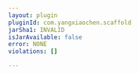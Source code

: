 ```yaml
---
layout: plugin
pluginId: com.yangxiaochen.scaffold
jarSha1: INVALID
isJarAvailable: false
error: NONE
violations: []

---
```

